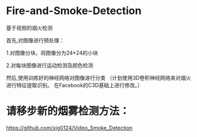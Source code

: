 # Fire-and-Smoke-Detection
基于视频的烟火检测

首先,对图像进行预处理：

1.对图像分块，将图像分为24*24的小块

2.对每块图像进行运动检测及颜色检测

然后,使用训练好的神经网络对图像进行分类
（计划使用3D卷积神经网络来对烟火进行特征提取识别。
  在Facebook的C3D基础上进行修改。）
  
 # 请移步新的烟雾检测方法：
 
 https://github.com/xjg0124/Video_Smoke_Detection
